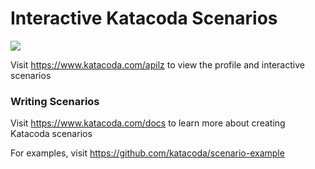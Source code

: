 # Interactive Katacoda Scenarios

[![](http://shields.katacoda.com/katacoda/apilz/count.svg)](https://www.katacoda.com/apilz "Get your profile on Katacoda.com")

Visit https://www.katacoda.com/apilz to view the profile and interactive scenarios

### Writing Scenarios
Visit https://www.katacoda.com/docs to learn more about creating Katacoda scenarios

For examples, visit https://github.com/katacoda/scenario-example
